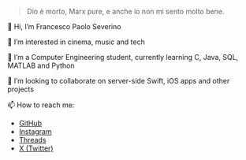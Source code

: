 > Dio è morto, Marx pure, e anche io non mi sento molto bene.

👋 Hi, I’m Francesco Paolo Severino

👀 I’m interested in cinema, music and tech

🌱 I’m a Computer Engineering student, currently learning C, Java, SQL, MATLAB and Python

💞️ I’m looking to collaborate on server-side Swift, iOS apps and other projects

📫 How to reach me:
- [GitHub](https://github.com/fpseverino)
- [Instagram](https://instagram.com/fp.severino)
- [Threads](https://threads.net/fp.severino)
- [X (Twitter)](https://twitter.com/fp_severino)
